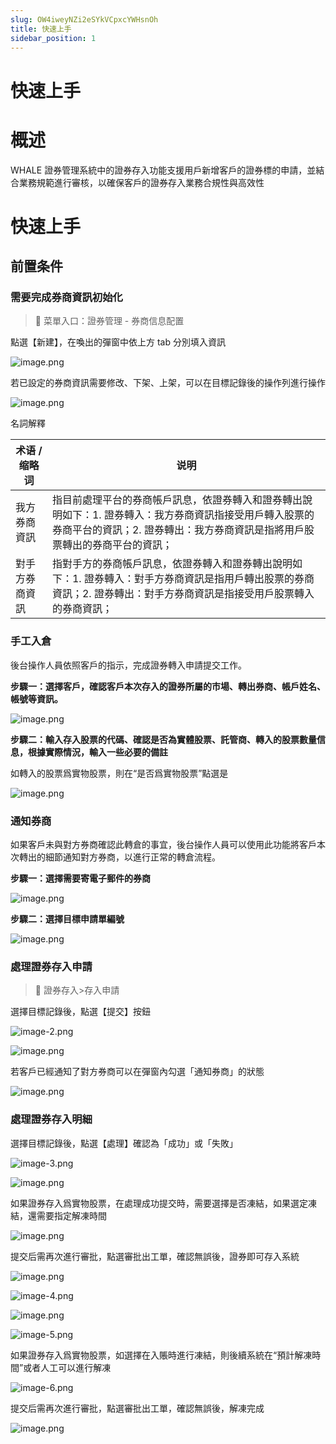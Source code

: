```yaml
---
slug: OW4iweyNZi2eSYkVCpxcYWHsnOh
title: 快速上手
sidebar_position: 1
---
```



# 快速上手


# 概述


WHALE 證券管理系統中的證券存入功能支援用戶新增客戶的證券標的申請，並結合業務規範進行審核，以確保客戶的證券存入業務合規性與高效性


# 快速上手


## 前置条件


### 需要完成券商資訊初始化


> 📍 菜單入口：證券管理 - 券商信息配置


點選【新建】，在喚出的彈窗中依上方 tab 分別填入資訊


![image.png](/assets/2e4dd3d12cfd48c74c5bb91beb21a69d.png)


若已設定的券商資訊需要修改、下架、上架，可以在目標記錄後的操作列進行操作


![image.png](/assets/9c44d1d716eaa0ecbb50ee0b54928bfa.png)


名詞解釋


| **术语 / 缩略词** | **说明**                                                                                          |
| ------------ | ----------------------------------------------------------------------------------------------- |
| 我方券商資訊       | 指目前處理平台的券商帳戶訊息，依證券轉入和證券轉出說明如下：1. 證券轉入：我方券商資訊指接受用戶轉入股票的券商平台的資訊；2. 證券轉出：我方券商資訊是指將用戶股票轉出的券商平台的資訊； |
| 對手方券商資訊      | 指對手方的券商帳戶訊息，依證券轉入和證券轉出說明如下：1. 證券轉入：對手方券商資訊是指用戶轉出股票的券商資訊；2. 證券轉出：對手方券商資訊是指接受用戶股票轉入的券商資訊；        |


### 手工入倉


後台操作人員依照客戶的指示，完成證券轉入申請提交工作。


**步驟一：選擇客戶，確認客戶本次存入的證券所屬的市場、轉出券商、帳戶姓名、帳號等資訊。**


![image.png](/assets/39aa0f81900851ca993cd5c04aca9458.png)


**步驟二：輸入存入股票的代碼、確認是否為實體股票、託管商、轉入的股票數量信息，根據實際情況，輸入一些必要的備註**


如轉入的股票爲實物股票，則在“是否爲實物股票”點選是


![image.png](/assets/2585b7dda2e36f1c39ba85707750c5cb.png)


### 通知券商


如果客戶未與對方券商確認此轉倉的事宜，後台操作人員可以使用此功能將客戶本次轉出的細節通知對方券商，以進行正常的轉倉流程。


**步驟一：選擇需要寄電子郵件的券商**


![image.png](/assets/df61f81ccd9165acbdfe0c1329151f31.png)


**步驟二：選擇目標申請單編號**


![image.png](/assets/24b48b319faff1b02d459b9c1eff07fb.png)


### 處理證券存入申請


> 📍 證券存入>存入申請


選擇目標記錄後，點選【提交】按鈕


![image-2.png](/assets/c93d11353f6231176a3c4415efc165a6.png)


![image.png](/assets/b165895739809ff1b87198c7a7c60664.png)


若客戶已經通知了對方券商可以在彈窗內勾選「通知券商」的狀態


![image.png](/assets/612008efd108b9cab510cda8df05d750.png)


### 處理證券存入明細


選擇目標記錄後，點選【處理】確認為「成功」或「失敗」


![image-3.png](/assets/11b8fa2c450d958365a7dfd1a1fa8e93.png)


![image.png](/assets/d548278417e66567b13f3b1dc0e44252.png)


如果證券存入爲實物股票，在處理成功提交時，需要選擇是否凍結，如果選定凍結，還需要指定解凍時間


![image.png](/assets/d8f10f6f0155d252e8ffd24bddf0d867.png)


提交后需再次進行審批，點選審批出工單，確認無誤後，證券即可存入系統


![image.png](/assets/686f92d3cd02ae25122a342824fc753b.png)


![image-4.png](/assets/ab231cc8b6fce735a1146649f9e84982.png)


![image.png](/assets/5db0962bff162a5b8c44735ab8225306.png)


![image-5.png](/assets/294842fe708a12b11e2b07fbd5cb990a.png)


如果證券存入爲實物股票，如選擇在入賬時進行凍結，則後續系統在“預計解凍時間”或者人工可以進行解凍


![image-6.png](/assets/e95417cbcdd2532aaa8e0685d71a3786.png)


提交后需再次進行審批，點選審批出工單，確認無誤後，解凍完成


![image.png](/assets/c33349fa1d0e7bf5042792266d77d4d2.png)


